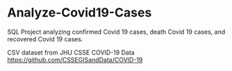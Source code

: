 # Analyze-Covid19-Cases
SQL Project analyzing confirmed Covid 19 cases, death Covid 19 cases, and recovered Covid 19 cases.

CSV dataset from JHU CSSE COVID-19 Data 
https://github.com/CSSEGISandData/COVID-19
